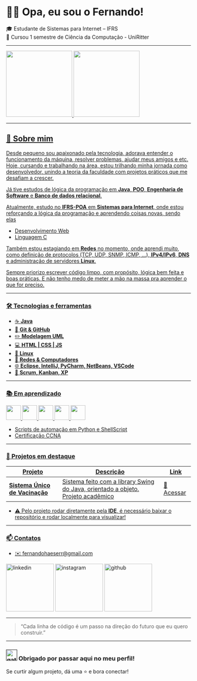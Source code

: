 # 👨‍💻 Opa, eu sou o Fernando!

🎓 Estudante de Sistemas para Internet – IFRS  
📔 Cursou 1 semestre de Ciência da Computação - UniRitter  

---

<div>
<a href="[https://github.com/MorganaPithan](https://github.com/FernandoHaeser)">
<img loading="lazy" height="180em" src="https://github-readme-stats.vercel.app/api?username=FernandoHaeser&show_icons=true&theme=dark&include_all_commits=true&count_private=true"/>
<img loading="lazy" height="180em" src="https://github-readme-stats.vercel.app/api/top-langs/?username=FernandoHaeser&layout=compact&langs_count=7&theme=dark"/>
</div>

---

## 🧠 Sobre mim

Desde pequeno sou apaixonado pela tecnologia, adorava entender o funcionamento da máquina, resolver problemas, ajudar meus amigos e etc. Hoje, cursando e trabalhando na área, estou trilhando minha jornada como desenvolvedor, unindo a teoria da faculdade com projetos práticos que me desafiam a crescer.

Já tive estudos de lógica da programação em **Java**, **POO**, **Engenharia de Software** e **Banco de dados relacional**.

Atualmente, estudo no **IFRS-POA** em **Sistemas para Internet**, onde estou reforçando a lógica da programação e aprendendo coisas novas, sendo elas
- Desenvolvimento Web
- Linguagem C

Também estou estagiando em **Redes** no momento, onde aprendi muito, como definição de protocolos (TCP, UDP, SNMP, ICMP, ...), **IPv4/IPv6**, **DNS** e administração de servidores **Linux**.

Sempre priorizo escrever código limpo, com propósito, lógica bem feita e boas práticas. E não tenho medo de meter a mão na massa pra aprender o que for preciso.

---

### 🛠️ Tecnologias e ferramentas

- ☕ **Java** 
- 🔧 **Git & GitHub** 
- ✏️ **Modelagem UML**
- 💻 **HTML | CSS | JS**
- 🐧 **Linux**
- 🛜 **Redes & Computadores**
- 🌐 **Eclipse, IntelliJ, PyCharm, NetBeans, VSCode**
- 🔨 **Scrum, Kanban, XP**

---

### 📚 Em aprendizado

<img src="https://cdn.jsdelivr.net/gh/devicons/devicon@latest/icons/azuresqldatabase/azuresqldatabase-original.svg" width="40" height="40" /> <img src="https://cdn.jsdelivr.net/gh/devicons/devicon@latest/icons/html5/html5-original.svg" width="40" height="40" /> <img src="https://cdn.jsdelivr.net/gh/devicons/devicon@latest/icons/css3/css3-original.svg"  width="40" height="40" /> <img src="https://cdn.jsdelivr.net/gh/devicons/devicon@latest/icons/java/java-original.svg" width="40" height="40" /> <img src="https://cdn.jsdelivr.net/gh/devicons/devicon@latest/icons/javascript/javascript-original.svg" width="40" height="40" />

- Scripts de automação em Python e ShellScript
- Certificação CCNA
  
---

### 💼 Projetos em destaque

| Projeto              | Descrição                                      | Link                |
|---------------------|------------------------------------------------|---------------------------------------------------------------------------------------|
| **Sistema Único de Vacinação** | Sistema feito com a library Swing do Java, orientado a objeto. Projeto acadêmico | [🔗 Acessar](https://github.com/FernandoHaeser/SVS-System)                     |

- ⚠️ Pelo projeto rodar diretamente pela **IDE**, é necessário baixar o repositório e rodar localmente para visualizar!
---

### 📫 Contatos

- ✉️ fernandohaeserr@gmail.com

<a href="https://www.linkedin.com/in/fehaeser"><img src="https://user-images.githubusercontent.com/74038190/235294012-0a55e343-37ad-4b0f-924f-c8431d9d2483.gif" width="130" alt="linkedin"></a> 
<a href="https://www.instagram.com/fernaandooy/"><img src="https://user-images.githubusercontent.com/74038190/235294013-a33e5c43-a01c-43f6-b44d-a406d8b4ab75.gif" width="130" alt="instagram"></a> 
<a href="https://github.com/FernandoHaeser"><img src="https://user-images.githubusercontent.com/74038190/212257468-1e9a91f1-b626-4baa-b15d-5c385dfa7ed2.gif" width="130" alt="github"></a> 

---

> “Cada linha de código é um passo na direção do futuro que eu quero construir.”  

---

###  <a href=""><img src="https://user-images.githubusercontent.com/74038190/226127923-0e8b7792-7b3c-462b-951b-63c96ba1a5af.gif" width="30" alt="gatito"></a> Obrigado por passar aqui no meu perfil!

Se curtir algum projeto, dá uma ⭐ e bora conectar!  
